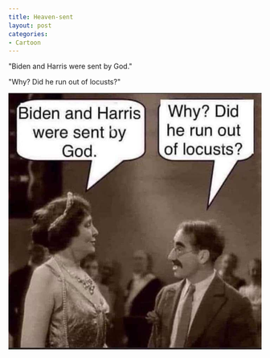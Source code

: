 ```yaml
---
title: Heaven-sent
layout: post
categories:
- Cartoon
---
```


"Biden and Harris were sent by God."

"Why? Did he run out of locusts?"

![Heaven-sent](/assets/img/2020/10/locusts.jpg "Heaven-sent")
